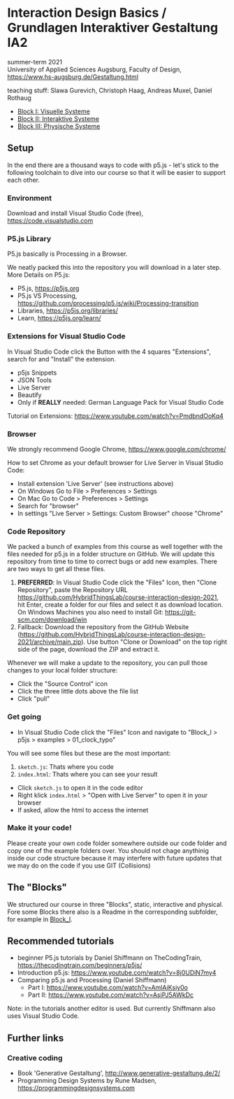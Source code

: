# Interaction Design Basics / Grundlagen Interaktiver Gestaltung IA2
summer-term 2021</br>
University of Applied Sciences Augsburg, Faculty of Design, https://www.hs-augsburg.de/Gestaltung.html

teaching stuff: Slawa Gurevich, Christoph Haag, Andreas Muxel, Daniel Rothaug

* [Block I: Visuelle Systeme](https://github.com/HybridThingsLab/course-interaction-design-2021/tree/main/Block_I)
* [Block II: Interaktive Systeme](https://github.com/HybridThingsLab/course-interaction-design-2021/tree/main/Block_II)
* [Block III: Physische Systeme](https://github.com/HybridThingsLab/course-interaction-design-2021/tree/main/Block_III)

## Setup
In the end there are a thousand ways to code with p5.js - let's stick to the following toolchain to dive into our course so that it will be easier to support each other.

### Environment
Download and install Visual Studio Code (free), https://code.visualstudio.com

### P5.js Library
P5.js basically is Processing in a Browser.

We neatly packed this into the repository you will download in a later step.
More Details on P5.js:
* P5.js, https://p5js.org
* P5.js VS Processing, https://github.com/processing/p5.js/wiki/Processing-transition 
* Libraries, https://p5js.org/libraries/
* Learn, https://p5js.org/learn/

### Extensions for Visual Studio Code
In Visual Studio Code click the Button with the 4 squares "Extensions", search for and "Install" the extension.

* p5js Snippets
* JSON Tools
* Live Server
* Beautify
* Only if __REALLY__ needed: German Language Pack for Visual Studio Code

Tutorial on Extensions: https://www.youtube.com/watch?v=PmdbndOoKq4

### Browser
We strongly recommend Google Chrome, https://www.google.com/chrome/

How to set Chrome as your default browser for Live Server in Visual Studio Code:

* Install extension 'Live Server' (see instructions above)
* On Windows Go to File > Preferences > Settings
* On Mac Go to Code > Preferences > Settings
* Search for "browser"
* In settings "Live Server > Settings: Custom Browser" choose "Chrome"

### Code Repository
We packed a bunch of examples from this course as well together with the files needed for p5.js in a folder structure on GitHub. We will update this repository from time to time to correct bugs or add new examples. There are two ways to get all these files.

1. __PREFERRED__: In Visual Studio Code click the "Files" Icon, then "Clone Repository", paste the Repository URL https://github.com/HybridThingsLab/course-interaction-design-2021, hit Enter, create a folder for our files and select it as download location.
On Windows Machines you also need to install Git: https://git-scm.com/download/win
2. Fallback: Download the repository from the GitHub Website (https://github.com/HybridThingsLab/course-interaction-design-2021/archive/main.zip). Use button "Clone or Download" on the top right side of the page, download the ZIP and extract it.

Whenever we will make a update to the repository, you can pull those changes to your local folder structure:

* Click the "Source Control" icon
* Click the three little dots above the file list
* Click "pull"

### Get going
* In Visual Studio Code click the "Files" Icon and navigate to "Block_I > p5js > examples > 01_clock_typo"

You will see some files but these are the most important:

1. `sketch.js`: Thats where you code
2. `index.html`: Thats where you can see your result

* Click `sketch.js` to open it in the code editor
* Right klick `index.html` > "Open with Live Server" to open it in your browser
* If asked, allow the html to access the internet

### Make it your code!
Please create your own code folder somewhere outside our code folder and copy one of the example folders over. You should not chage anythinig inside our code structure because it may interfere with future updates that we may do on the code if you use GIT (Collisions)

## The "Blocks"
We structured our course in three "Blocks", static, interactive and physical. Fore some Blocks there also is a Readme in the corresponding subfolder, for example in [Block_I](https://github.com/HybridThingsLab/course-interaction-design-2021/blob/master/Block_I/README.md).

## Recommended tutorials
* beginner P5.js tutorials by Daniel Shiffmann on TheCodingTrain, https://thecodingtrain.com/beginners/p5js/
* Introduction p5.js: https://www.youtube.com/watch?v=8j0UDiN7my4
* Comparing p5.js and Processing (Daniel Shiffmann)
    * Part I: https://www.youtube.com/watch?v=AmlAiKsiy0o
    * Part II: https://www.youtube.com/watch?v=AsjPJ5AWkDc 

Note: in the tutorials another editor is used. But currently Shiffmann also uses Visual Studio Code.

## Further links

### Creative coding
* Book 'Generative Gestaltung', http://www.generative-gestaltung.de/2/
* Programming Design Systems by Rune Madsen, https://programmingdesignsystems.com
